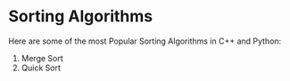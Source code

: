 # Sorting Algorithms

Here are some of the most Popular Sorting Algorithms in  C++ and Python:
1) Merge Sort
2) Quick Sort



